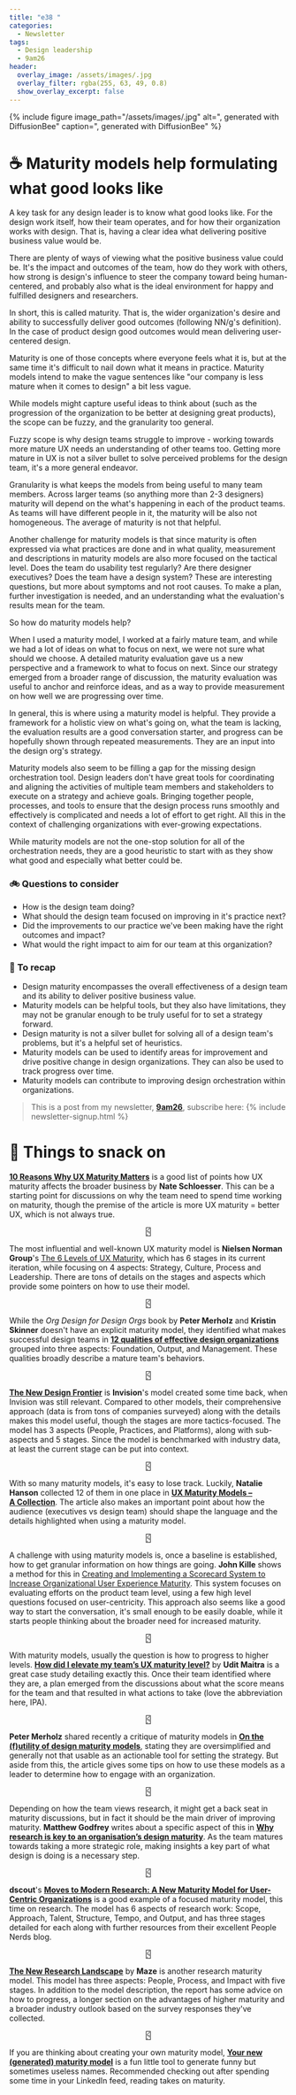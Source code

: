 ```yaml
---
title: "e38 "
categories:
  - Newsletter
tags:
  - Design leadership
  - 9am26
header:
  overlay_image: /assets/images/.jpg
  overlay_filter: rgba(255, 63, 49, 0.8)
  show_overlay_excerpt: false
---
```



{% include figure image_path="/assets/images/.jpg" alt=", generated with DiffusionBee" caption=", generated with DiffusionBee" %}

# ☕ Maturity models help formulating what good looks like

A key task for any design leader is to know what good looks like. For the design work itself, how their team operates, and for how their organization works with design. That is, having a clear idea what delivering positive business value would be.

There are plenty of ways of viewing what the positive business value could be. It's the impact and outcomes of the team, how do they work with others, how strong is design's influence to steer the company toward being human-centered, and probably also what is the ideal environment for happy and fulfilled designers and researchers.

In short, this is called maturity. That is, the wider organization's desire and ability to successfully deliver good outcomes (following NN/g's definition). In the case of product design good outcomes would mean delivering user-centered design.

Maturity is one of those concepts where everyone feels what it is, but at the same time it's difficult to nail down what it means in practice. Maturity models intend to make the vague sentences like "our company is less mature when it comes to design" a bit less vague.

While models might capture useful ideas to think about (such as the progression of the organization to be better at designing great products), the scope can be fuzzy, and the granularity too general. 

Fuzzy scope is why design teams struggle to improve - working towards more mature UX needs an understanding of other teams too. Getting more mature in UX is not a silver bullet to solve perceived problems for the design team, it's a more general endeavor. 

Granularity is what keeps the models from being useful to many team members. Across larger teams (so anything more than 2-3 designers) maturity will depend on the what's happening in each of the product teams. As teams will have different people in it, the maturity will be also not homogeneous. The average of maturity is not that helpful.

Another challenge for maturity models is that since maturity is often expressed via what practices are done and in what quality, measurement and descriptions in maturity models are also more focused on the tactical level. Does the team do usability test regularly? Are there designer executives? Does the team have a design system? These are interesting questions, but more about symptoms and not root causes. To make a plan, further investigation is needed, and an understanding what the evaluation's results mean for the team.

So how do maturity models help?

When I used a maturity model, I worked at a fairly mature team, and while we had a lot of ideas on what to focus on next, we were not sure what should we choose. A detailed maturity evaluation gave us a new perspective and a framework to what to focus on next. Since our strategy emerged from a broader range of discussion, the maturity evaluation was useful to anchor and reinforce ideas, and as a way to provide measurement on how well we are progressing over time.

In general, this is where using a maturity model is helpful. They provide a framework for a holistic view on what's going on, what the team is lacking, the evaluation results are a good conversation starter, and progress can be hopefully shown through repeated measurements. They are an input into the design org's strategy.

Maturity models also seem to be filling a gap for the missing design orchestration tool. Design leaders don't have great tools for coordinating and aligning the activities of multiple team members and stakeholders to execute on a strategy and achieve goals. Bringing together people, processes, and tools to ensure that the design process runs smoothly and effectively is complicated and needs a lot of effort to get right. All this in the context of challenging organizations with ever-growing expectations.

While maturity models are not the one-stop solution for all of the orchestration needs, they are a good heuristic to start with as they show what good and especially what better could be. 

### 🚲 Questions to consider

- How is the design team doing?
- What should the design team focused on improving in it's practice next?
- Did the improvements to our practice we've been making have the right outcomes and impact?
- What would the right impact to aim  for our team at this organization?

### 🥤 To recap

- Design maturity encompasses the overall effectiveness of a design team and its ability to deliver positive business value.
- Maturity models can be helpful tools, but they also have limitations, they may not be granular enough to be truly useful for to set a strategy forward.
- Design maturity is not a silver bullet for solving all of a design team's problems, but it's a helpful set of heuristics.
- Maturity models can be used to identify areas for improvement and drive positive change in design organizations. They can also be used to track progress over time.
- Maturity models can contribute to improving design orchestration within organizations.

> This is a post from my newsletter, **[9am26](https://polgarp.com/categories/newsletter/)**, subscribe here:
> {% include newsletter-signup.html %}

# 🍪 Things to snack on

[**10 Reasons Why UX Maturity Matters**](https://natealan.medium.com/10-reasons-why-ux-maturity-matters-83af68bc5f4c) is a good list of points how UX maturity affects the broader business by **Nate Schloesser**. This can be a starting point for discussions on why the team need to spend time working on maturity, though the premise of the article is more UX maturity = better UX, which is not always true. 

<p style="text-align: center;">🁺</p>

The most influential and well-known UX maturity model is **Nielsen Norman Group**'s [The 6 Levels of UX Maturity](https://www.nngroup.com/articles/ux-maturity-model/), which has 6 stages in its current iteration, while focusing on 4 aspects: Strategy, Culture, Process and Leadership. There are tons of details on the stages and aspects which provide some pointers on how to use their model. 

<p style="text-align: center;">🁺</p>

While the *Org Design for Design Orgs* book by **Peter Merholz** and **Kristin Skinner** doesn't have an explicit maturity model, they identified what makes successful design teams in [**12 qualities of effective design organizations**](https://www.oreilly.com/content/12-qualities-of-effective-design-organizations/) grouped into three aspects: Foundation, Output, and Management. These qualities broadly describe a mature team's behaviors. 

<p style="text-align: center;">🁺</p>

[**The New Design Frontier**](https://s3.amazonaws.com/designco-web-assets/uploads/2019/01/The-New-Design-Frontier-from-InVision-012919.pdf) is **Invision**'s model created some time back, when Invision was still relevant. Compared to other models, their comprehensive approach (data is from tons of companies surveyed) along with the details makes this model useful, though the stages are more tactics-focused. The model has 3 aspects (People, Practices, and Platforms), along with sub-aspects and 5 stages. Since the model is benchmarked with industry data, at least the current stage can be put into context.

<p style="text-align: center;">🁺</p>

With so many maturity models, it's easy to lose track. Luckily, **Natalie Hanson** collected 12 of them in one place in [**UX Maturity Models – A Collection**](https://nataliehanson.com/2017/02/13/ux-maturity-models/). The article also makes an important point about how the audience (executives vs design team) should shape the language and the details highlighted when using a maturity model.

<p style="text-align: center;">🁺</p>

A challenge with using maturity models is, once a baseline is established, how to get granular information on how things are going. **John Kille** shows a method for this in [Creating and Implementing a Scorecard System to Increase Organizational User Experience Maturity](http://uxpamagazine.org/creating-and-implementing-a-scorecard-system-to-increase-organizational-user-experience-maturity/). This system focuses on evaluating efforts on the product team level, using a few high level questions focused on user-centricity. This approach also seems like a good way to start the conversation, it's small enough to be easily doable, while it starts people thinking about the broader need for increased maturity.

<p style="text-align: center;">🁺</p>

With maturity models, usually the question is how to progress to higher levels. [**How did I elevate my team’s UX maturity level?**](https://maitraudit.medium.com/how-did-i-elevate-my-teams-ux-maturity-level-ec010a724cc0) by **Udit Maitra** is a great case study detailing exactly this. Once their team identified where they are, a plan emerged from the discussions about what the score means for the team and that resulted in what actions to take (love the abbreviation here, IPA). 

<p style="text-align: center;">🁺</p>

**Peter Merholz** shared recently a critique of maturity models in [**On the (f)utility of design maturity models**](https://www.petermerholz.com/blog/on-the-futility-of-design-maturity-models/), stating they are oversimplified and generally not that usable as an actionable tool for setting the strategy. But aside from this, the article gives some tips on how to use these models as a leader to determine how to engage with an organization. 

<p style="text-align: center;">🁺</p>

Depending on how the team views research, it might get a back seat in maturity discussions, but in fact it should be the main driver of improving maturity. **Matthew Godfrey** writes about a specific aspect of this in [**Why research is key to an organisation’s design maturity**](https://medium.com/ingeniouslysimple/why-research-is-key-to-an-organisations-design-maturity-fb0277082a0f). As the team matures towards taking a more strategic role, making insights a key part of what design is doing is a necessary step.

<p style="text-align: center;">🁺</p>

**dscout**'s [**Moves to Modern Research: A New Maturity Model for User-Centric Organizations**](https://dscout.com/people-nerds/moves) is a good example of a focused maturity model, this time on research. The model has 6 aspects of research work: Scope, Approach, Talent, Structure, Tempo, and Output, and has three stages detailed for each along with further resources from their excellent People Nerds blog.

<p style="text-align: center;">🁺</p>

[**The New Research Landscape**](https://maze.co/resources/research-maturity-report/) by **Maze** is another research maturity model. This model has three aspects: People, Process, and Impact with five stages. In addition to the model description, the report has some advice on how to progress, a longer section on the advantages of higher maturity and a broader industry outlook based on the survey responses they've collected.

<p style="text-align: center;">🁺</p>

If you are thinking about creating your own maturity model, [**Your new (generated) maturity model**](https://maturity-model.online/) is a fun little tool to generate funny but sometimes useless names. Recommended checking out after spending some time in your LinkedIn feed, reading takes on maturity.
